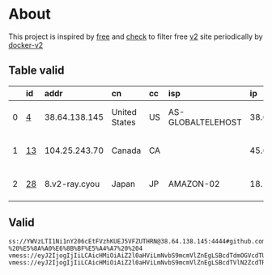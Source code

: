 
# About

This project is inspired by [free](https://github.com/freefq/free) and [check](https://github.com/yeahwu/check) to filter free [v2](https://github.com/v2fly/v2ray-core) site periodically by [docker-v2](https://hub.docker.com/r/v2ray/official)

    

## Table valid
|    | id                   | addr          | cn            | cc   | isp               | ip            | chatgpt          |
|---:|:---------------------|:--------------|:--------------|:-----|:------------------|:--------------|:-----------------|
|  0 | [4](config/4.json)   | 38.64.138.145 | United States | US   | AS-GLOBALTELEHOST | 38.64.138.145 | Yes (Region: US) |
|  1 | [13](config/13.json) | 104.25.243.70 | Canada        | CA   |                   | 45.61.128.240 | Yes (Region: CA) |
|  2 | [28](config/28.json) | 8.v2-ray.cyou | Japan         | JP   | AMAZON-02         | 18.179.36.139 | Yes (Region: JP) |

## Valid
```
ss://YWVzLTI1Ni1nY206cEtFVzhKUEJ5VFZUTHRN@38.64.138.145:4444#github.com/freefq%20-%20%E5%8A%A0%E6%8B%BF%E5%A4%A7%20%204
vmess://eyJ2IjogIjIiLCAicHMiOiAiZ2l0aHViLmNvbS9mcmVlZnEgLSBcdTdmOGVcdTU2ZmRDbG91ZEZsYXJlXHU1MTZjXHU1M2Y4Q0ROXHU4MjgyXHU3MGI5IDEzIiwgImFkZCI6ICIxMDQuMjUuMjQzLjcwIiwgInBvcnQiOiAiODAiLCAiaWQiOiAiNjg4NGQ3MjgtN2ZiMC00MTcyLWMzMTktZThjYWVhZGNkMDFmIiwgImFpZCI6ICIwIiwgInNjeSI6ICJhdXRvIiwgIm5ldCI6ICJ3cyIsICJ0eXBlIjogIm5vbmUiLCAiaG9zdCI6ICJ1cy5oZXJvZnJlZTY2LnRrIiwgInBhdGgiOiAiL3RnQGhlcmhlcm82IiwgInRscyI6ICIiLCAic25pIjogIiJ9
vmess://eyJ2IjogIjIiLCAicHMiOiAiZ2l0aHViLmNvbS9mcmVlZnEgLSBcdTVlN2ZcdTRlMWNcdTc3MDFcdTRmNWJcdTVjNzFcdTVlMDJcdTc5ZmJcdTUyYTggMjgiLCAiYWRkIjogIjgudjItcmF5LmN5b3UiLCAicG9ydCI6ICIyMzYwOCIsICJpZCI6ICIwZGQxOWQyMC1lYzg2LTM2ODAtYjI1Ni04NzIzN2JhZmE4OWUiLCAiYWlkIjogIjIiLCAic2N5IjogImF1dG8iLCAibmV0IjogInRjcCIsICJ0eXBlIjogIm5vbmUiLCAiaG9zdCI6ICI4LnYyLXJheS5jeW91IiwgInBhdGgiOiAiLyIsICJ0bHMiOiAiIiwgInNuaSI6ICIiLCAiYWxwbiI6ICIifQ==
```

